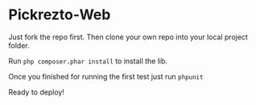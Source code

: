 Pickrezto-Web
=============

Just fork the repo first. Then clone your own repo into your local project folder.

Run `php composer.phar install` to install the lib.

Once you finished for running the first test just run `phpunit`

Ready to deploy!
